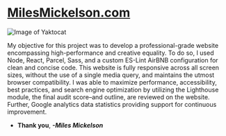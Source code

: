 # **[MilesMickelson.com](https://milesmickelson.com)**

![Image of Yaktocat](https://octodex.github.com/images/yaktocat.png)

My objective for this project was to develop a professional-grade website encompassing high-performance and creative equality.
To do so, I used Node, React, Parcel, Sass, and a custom ES-Lint AirBNB configuration for clean and concise code. This website 
is fully responsive across all screen sizes, without the use of a single media query, and maintains the utmost browser compatibility.
I was able to maximize performance, accessibility, best practices, and search engine optimization by utilizing the Lighthouse module,
the final audit score–and outline, are reviewed on the website. Further, Google analytics data statistics providing support for
continuous improvement.

* **Thank you**, ***-Miles Mickelson***
